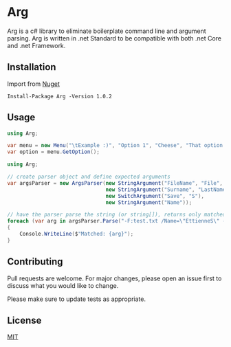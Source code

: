 # Arg
Arg is a c# library to eliminate boilerplate command line and argument parsing.  Arg is written in .net Standard to be compatible with both .net Core and .net Framework.

## Installation

Import from [Nuget](https://www.nuget.org/packages/Arg)

```nuget
Install-Package Arg -Version 1.0.2
```

## Usage

```c#
using Arg;

var menu = new Menu("\tExample :)", "Option 1", "Cheese", "That option with the long name");
var option = menu.GetOption();

```

```c#
using Arg;

// create parser object and define expected arguments
var argsParser = new ArgsParser(new StringArgument("FileName", "File", "F"),
                                new StringArgument("Surname", "LastName"),
                                new SwitchArgument("Save", "S"),
                                new StringArgument("Name"));

// have the parser parse the string (or string[]), returns only matched arguments
foreach (var arg in argsParser.Parse("-F:test.txt /Name=\"EttienneS\" -S -x"))
{
    Console.WriteLine($"Matched: {arg}");
}

```

## Contributing
Pull requests are welcome. For major changes, please open an issue first to discuss what you would like to change.

Please make sure to update tests as appropriate.

## License
[MIT](https://choosealicense.com/licenses/mit/)
